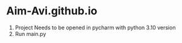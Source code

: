 # Aim-Avi.github.io
1. Project Needs to be opened in pycharm with python 3.10 version
2. Run main.py
